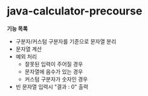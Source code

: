 # java-calculator-precourse

**기능 목록**

- 구분자/커스텀 구분자를 기준으로 문자열 분리
- 문자열 계산
- 예외 처리
  - 잘못된 입력이 주어질 경우
  - 문자열에 음수가 있는 경우
  - 커스텀 구분자가 숫자인 경우
- 빈 문자열 입력시 "결과 : 0" 출력